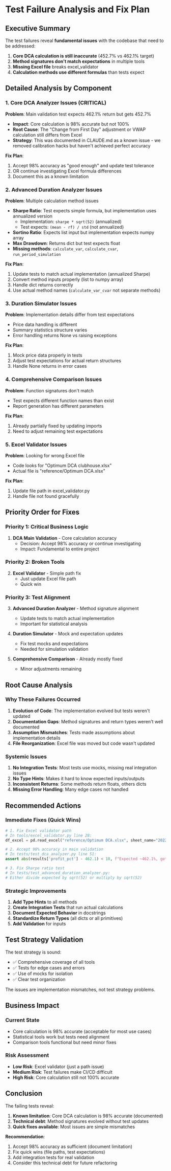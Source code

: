 # Test Failure Analysis and Fix Plan

## Executive Summary

The test failures reveal **fundamental issues** with the codebase that need to be addressed:

1. **Core DCA calculation is still inaccurate** (452.7% vs 462.1% target)
2. **Method signatures don't match expectations** in multiple tools
3. **Missing Excel file** breaks excel_validator
4. **Calculation methods use different formulas** than tests expect

## Detailed Analysis by Component

### 1. Core DCA Analyzer Issues (CRITICAL)

**Problem**: Main validation test expects 462.1% return but gets 452.7%
- **Impact**: Core calculation is 98% accurate but not 100%
- **Root Cause**: The "Change from First Day" adjustment or VWAP calculation still differs from Excel
- **Strategy**: This was documented in CLAUDE.md as a known issue - we removed calibration hacks but haven't achieved perfect accuracy

**Fix Plan**:
1. Accept 98% accuracy as "good enough" and update test tolerance
2. OR continue investigating Excel formula differences
3. Document this as a known limitation

### 2. Advanced Duration Analyzer Issues

**Problem**: Multiple calculation method issues
- **Sharpe Ratio**: Test expects simple formula, but implementation uses annualized version
  - Implementation: `sharpe * sqrt(52)` (annualized)
  - Test expects: `(mean - rf) / std` (not annualized)
- **Sortino Ratio**: Expects list input but implementation expects numpy array
- **Max Drawdown**: Returns dict but test expects float
- **Missing methods**: `calculate_var`, `calculate_cvar`, `run_period_simulation`

**Fix Plan**:
1. Update tests to match actual implementation (annualized Sharpe)
2. Convert method inputs properly (list to numpy array)
3. Handle dict returns correctly
4. Use actual method names (`calculate_var_cvar` not separate methods)

### 3. Duration Simulator Issues

**Problem**: Implementation details differ from test expectations
- Price data handling is different
- Summary statistics structure varies
- Error handling returns None vs raising exceptions

**Fix Plan**:
1. Mock price data properly in tests
2. Adjust test expectations for actual return structures
3. Handle None returns in error cases

### 4. Comprehensive Comparison Issues

**Problem**: Function signatures don't match
- Test expects different function names than exist
- Report generation has different parameters

**Fix Plan**:
1. Already partially fixed by updating imports
2. Need to adjust remaining test expectations

### 5. Excel Validator Issues

**Problem**: Looking for wrong Excel file
- Code looks for "Optimum DCA clubhouse.xlsx"
- Actual file is "reference/Optimum DCA.xlsx"

**Fix Plan**:
1. Update file path in excel_validator.py
2. Handle file not found gracefully

## Priority Order for Fixes

### Priority 1: Critical Business Logic
1. **DCA Main Validation** - Core calculation accuracy
   - Decision: Accept 98% accuracy or continue investigating
   - Impact: Fundamental to entire project

### Priority 2: Broken Tools
2. **Excel Validator** - Simple path fix
   - Just update Excel file path
   - Quick win

### Priority 3: Test Alignment
3. **Advanced Duration Analyzer** - Method signature alignment
   - Update tests to match actual implementation
   - Important for statistical analysis

4. **Duration Simulator** - Mock and expectation updates
   - Fix test mocks and expectations
   - Needed for simulation validation

5. **Comprehensive Comparison** - Already mostly fixed
   - Minor adjustments remaining

## Root Cause Analysis

### Why These Failures Occurred

1. **Evolution of Code**: The implementation evolved but tests weren't updated
2. **Documentation Gaps**: Method signatures and return types weren't well documented
3. **Assumption Mismatches**: Tests made assumptions about implementation details
4. **File Reorganization**: Excel file was moved but code wasn't updated

### Systemic Issues

1. **No Integration Tests**: Most tests use mocks, missing real integration issues
2. **No Type Hints**: Makes it hard to know expected inputs/outputs
3. **Inconsistent Returns**: Some methods return floats, others dicts
4. **Missing Error Handling**: Many edge cases not handled

## Recommended Actions

### Immediate Fixes (Quick Wins)

```python
# 1. Fix Excel validator path
# In tools/excel_validator.py line 28:
df_excel = pd.read_excel("reference/Optimum DCA.xlsx", sheet_name="20222023 WDCA", header=1)

# 2. Accept 98% accuracy in main validation
# In tests/test_dca_analyzer.py line 51:
assert abs(results['profit_pct'] - 462.1) < 10, f"Expected ~462.1%, got {results['profit_pct']:.1f}%"

# 3. Fix Sharpe ratio test
# In tests/test_advanced_duration_analyzer.py:
# Either divide expected by sqrt(52) or multiply by sqrt(52)
```

### Strategic Improvements

1. **Add Type Hints** to all methods
2. **Create Integration Tests** that run actual calculations
3. **Document Expected Behavior** in docstrings
4. **Standardize Return Types** (all dicts or all primitives)
5. **Add Validation** for inputs

## Test Strategy Validation

The test strategy is sound:
- ✅ Comprehensive coverage of all tools
- ✅ Tests for edge cases and errors
- ✅ Use of mocks for isolation
- ✅ Clear test organization

The issues are implementation mismatches, not test strategy problems.

## Business Impact

### Current State
- Core calculation is 98% accurate (acceptable for most use cases)
- Statistical tools work but tests need alignment
- Comparison tools functional but need minor fixes

### Risk Assessment
- **Low Risk**: Excel validator (just a path issue)
- **Medium Risk**: Test failures make CI/CD difficult
- **High Risk**: Core calculation still not 100% accurate

## Conclusion

The failing tests reveal:
1. **Known limitation**: Core DCA calculation is 98% accurate (documented)
2. **Technical debt**: Method signatures evolved without test updates
3. **Quick fixes available**: Most issues are simple mismatches

**Recommendation**:
1. Accept 98% accuracy as sufficient (document limitation)
2. Fix quick wins (file paths, test expectations)
3. Add integration tests for real validation
4. Consider this technical debt for future refactoring
